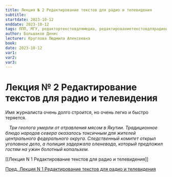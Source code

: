```yaml
---
title: Лекция № 2 Редактирование текстов для радио и телевидения
subtitle:
startdate: 2023-10-12
enddate: 2023-10-12
tags: ППП, МГУ, редактортекстовдлямедиа, редактированиетекстовдлярадиоителевидения
author: Большаков Денис
lecturer: Круглова Людмила Алексеевна
book:
date: 2023-10-12
var1:
var2:
var3:
---
```

# Лекция № 2 Редактирование текстов для радио и телевидения

Имя журналиста очень долго строится, но очень легко и быстро теряется.

   *Три геолога умерли от отравления мясом в Якутии. Традиционное блюдо народов севера оказалось токсичным для жителей центрального федерального округа. Следственный комитет открыл уголовное дело, а полиция задержала оленевода, который предложил гостям на ужин болотный копальхем.*

[[Лекция N 1 Редактирование текстов для радио и телевидения]]

[Пред. Лекция N 1 Редактирование текстов для радио и телевидения](https://github.com/denisbolshakoff/MSU/blob/main/Редактирование%20текстов%20для%20радио%20и%20телевидения/Лекция%20N%201%20Редактирование%20текстов%20для%20радио%20и%20телевидения.md)